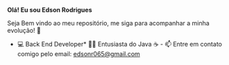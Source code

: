 **Olá! Eu sou Edson Rodrigues**

Seja Bem vindo ao meu repositório, me siga para acompanhar a minha evolução! 🤟

- 💻 Back End Developer* 👨‍💻 Entusiasta do Java ☕ - 📫 Entre em contato comigo pelo email: edsonr065@gmail.com
